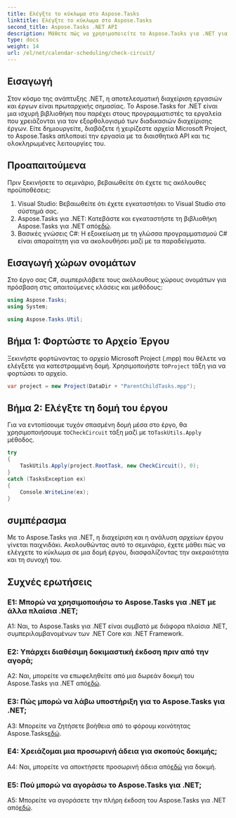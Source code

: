 ```yaml
---
title: Ελέγξτε το κύκλωμα στο Aspose.Tasks
linktitle: Ελέγξτε το κύκλωμα στο Aspose.Tasks
second_title: Aspose.Tasks .NET API
description: Μάθετε πώς να χρησιμοποιείτε το Aspose.Tasks για .NET για αποτελεσματική διαχείριση και ανάλυση αρχείων έργου σε C#.
type: docs
weight: 14
url: /el/net/calendar-scheduling/check-circuit/
---
```

## Εισαγωγή

Στον κόσμο της ανάπτυξης .NET, η αποτελεσματική διαχείριση εργασιών και έργων είναι πρωταρχικής σημασίας. Το Aspose.Tasks for .NET είναι μια ισχυρή βιβλιοθήκη που παρέχει στους προγραμματιστές τα εργαλεία που χρειάζονται για τον εξορθολογισμό των διαδικασιών διαχείρισης έργων. Είτε δημιουργείτε, διαβάζετε ή χειρίζεστε αρχεία Microsoft Project, το Aspose.Tasks απλοποιεί την εργασία με τα διαισθητικά API και τις ολοκληρωμένες λειτουργίες του.

## Προαπαιτούμενα

Πριν ξεκινήσετε το σεμινάριο, βεβαιωθείτε ότι έχετε τις ακόλουθες προϋποθέσεις:

1. Visual Studio: Βεβαιωθείτε ότι έχετε εγκαταστήσει το Visual Studio στο σύστημά σας.
2.  Aspose.Tasks για .NET: Κατεβάστε και εγκαταστήστε τη βιβλιοθήκη Aspose.Tasks για .NET από[εδώ](https://releases.aspose.com/tasks/net/).
3. Βασικές γνώσεις C#: Η εξοικείωση με τη γλώσσα προγραμματισμού C# είναι απαραίτητη για να ακολουθήσει μαζί με τα παραδείγματα.

## Εισαγωγή χώρων ονομάτων

Στο έργο σας C#, συμπεριλάβετε τους ακόλουθους χώρους ονομάτων για πρόσβαση στις απαιτούμενες κλάσεις και μεθόδους:

```csharp
using Aspose.Tasks;
using System;

using Aspose.Tasks.Util;

```

## Βήμα 1: Φορτώστε το Αρχείο Έργου

Ξεκινήστε φορτώνοντας το αρχείο Microsoft Project (.mpp) που θέλετε να ελέγξετε για κατεστραμμένη δομή. Χρησιμοποιήστε το`Project` τάξη για να φορτώσει το αρχείο.

```csharp
var project = new Project(DataDir + "ParentChildTasks.mpp");
```

## Βήμα 2: Ελέγξτε τη δομή του έργου

 Για να εντοπίσουμε τυχόν σπασμένη δομή μέσα στο έργο, θα χρησιμοποιήσουμε το`CheckCircuit` τάξη μαζί με το`TaskUtils.Apply` μέθοδος.

```csharp
try
{
    TaskUtils.Apply(project.RootTask, new CheckCircuit(), 0);
}
catch (TasksException ex)
{
    Console.WriteLine(ex);
}
```

## συμπέρασμα

Με το Aspose.Tasks για .NET, η διαχείριση και η ανάλυση αρχείων έργου γίνεται παιχνιδάκι. Ακολουθώντας αυτό το σεμινάριο, έχετε μάθει πώς να ελέγχετε το κύκλωμα σε μια δομή έργου, διασφαλίζοντας την ακεραιότητα και τη συνοχή του.

## Συχνές ερωτήσεις

### Ε1: Μπορώ να χρησιμοποιήσω το Aspose.Tasks για .NET με άλλα πλαίσια .NET;

A1: Ναι, το Aspose.Tasks για .NET είναι συμβατό με διάφορα πλαίσια .NET, συμπεριλαμβανομένων των .NET Core και .NET Framework.

### Ε2: Υπάρχει διαθέσιμη δοκιμαστική έκδοση πριν από την αγορά;

 A2: Ναι, μπορείτε να επωφεληθείτε από μια δωρεάν δοκιμή του Aspose.Tasks για .NET από[εδώ](https://releases.aspose.com/).

### Ε3: Πώς μπορώ να λάβω υποστήριξη για το Aspose.Tasks για .NET;

 A3: Μπορείτε να ζητήσετε βοήθεια από το φόρουμ κοινότητας Aspose.Tasks[εδώ](https://forum.aspose.com/c/tasks/15).

### Ε4: Χρειάζομαι μια προσωρινή άδεια για σκοπούς δοκιμής;

 A4: Ναι, μπορείτε να αποκτήσετε προσωρινή άδεια από[εδώ](https://purchase.aspose.com/temporary-license/) για δοκιμή.

### Ε5: Πού μπορώ να αγοράσω το Aspose.Tasks για .NET;

 A5: Μπορείτε να αγοράσετε την πλήρη έκδοση του Aspose.Tasks για .NET από[εδώ](https://purchase.aspose.com/buy).